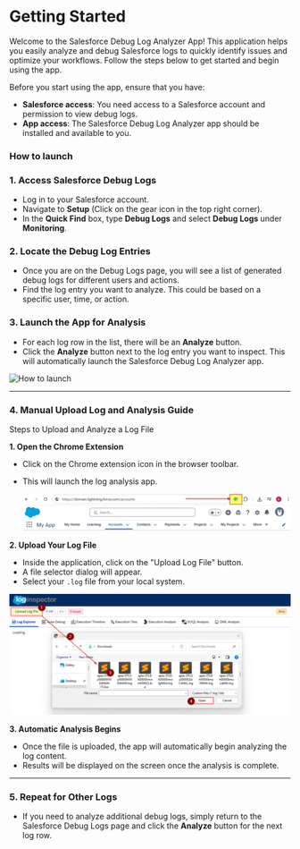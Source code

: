 # Getting Started

Welcome to the Salesforce Debug Log Analyzer App! This application helps you easily analyze and debug Salesforce logs to quickly identify issues and optimize your workflows. Follow the steps below to get started and begin using the app.

Before you start using the app, ensure that you have:

- **Salesforce access**: You need access to a Salesforce account and permission to view debug logs.
- **App access**: The Salesforce Debug Log Analyzer app should be installed and available to you.

### How to launch

### 1. Access Salesforce Debug Logs
- Log in to your Salesforce account.
- Navigate to **Setup** (Click on the gear icon in the top right corner).
- In the **Quick Find** box, type **Debug Logs** and select **Debug Logs** under **Monitoring**.

### 2. Locate the Debug Log Entries
- Once you are on the Debug Logs page, you will see a list of generated debug logs for different users and actions.
- Find the log entry you want to analyze. This could be based on a specific user, time, or action.

### 3. Launch the App for Analysis
- For each log row in the list, there will be an **Analyze** button.
- Click the **Analyze** button next to the log entry you want to inspect. This will automatically launch the Salesforce Debug Log Analyzer app.

![How to launch](./media/app-launch.jpg)

---

### 4. Manual Upload Log and Analysis Guide
Steps to Upload and Analyze a Log File

**1. Open the Chrome Extension**
- Click on the Chrome extension icon in the browser toolbar.
- This will launch the log analysis app.

  ![Step1](./media/manual-step1.jpg)

**2. Upload Your Log File**
- Inside the application, click on the "Upload Log File" button.
- A file selector dialog will appear.
- Select your `.log` file from your local system.

![Step2](./media/manual-step2.jpg)

**3. Automatic Analysis Begins**
- Once the file is uploaded, the app will automatically begin analyzing the log content.
- Results will be displayed on the screen once the analysis is complete.

---

### 5. Repeat for Other Logs
- If you need to analyze additional debug logs, simply return to the Salesforce Debug Logs page and click the **Analyze** button for the next log row. 
